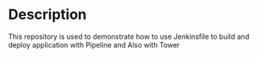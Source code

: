 # Description

This repository is used to demonstrate how to use Jenkinsfile to build and deploy application with Pipeline and Also with Tower



